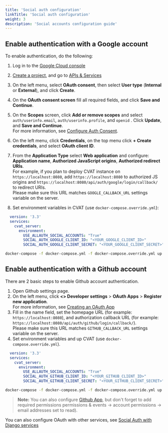 ```yaml
---
title: 'Social auth configuration'
linkTitle: 'Social auth configuration'
weight: 3
description: 'Social accounts configuration guide'
---
```

<!--lint disable maximum-heading-length-->
## Enable authentication with a Google account

To enable authentication, do the following:


1. Log in to the [Google Cloud console](https://console.cloud.google.com/)
2. [Create a project](https://cloud.google.com/resource-manager/docs/creating-managing-projects),
  and go to [APIs & Services](https://console.cloud.google.com/apis/)
3. On the left menu, select **OAuth consent**, then select
  **User type** (**Internal** or **External**), and click **Create**.
4. On the **OAuth consent screen** fill all required fields, and click **Save and Continue**.
5. On the **Scopes** screen, click **Add or remove scopes** and
  select `auth/userinfo.email`, `auth/userinfo.profile`, and `openid` .
  Click **Update**, and **Save and Continue**.
  <br>For more information, see [Configure Auth Consent](https://developers.google.com/workspace/guides/configure-oauth-consent).
6. On the left menu, click **Credentials**, on the top
  menu click **+ Create credentials**, and select **OAuth client ID**.
7. From the **Application Type** select **Web application** and
  configure: **Application name**, **Authorized JavaScript origins**, **Authorized redirect URIs**.
  <br> For example, if you plan to deploy CVAT instance on `https://localhost:8080`, add `https://localhost:8080`
  to authorized JS origins and `https://localhost:8080/api/auth/google/login/callback/` to redirect URIs.
  <br>Please make sure  this URL matches `GOOGLE_CALLBACK_URL` settings variable on the server.

2. Set environment variables in CVAT (use `docker-compose.override.yml`):

  ```yaml
    version: '3.3'
    services:
      cvat_server:
        environment:
          USE_ALLAUTH_SOCIAL_ACCOUNTS: "True"
          SOCIAL_AUTH_GOOGLE_CLIENT_ID: "<YOUR_GOOGLE_CLIENT_ID>"
          SOCIAL_AUTH_GOOGLE_CLIENT_SECRET: "<YOUR_GOOGLE_CLIENT_SECRET>"
  ```

  ```bash
  docker-compose -f docker-compose.yml -f docker-compose.override.yml up -d
  ```


## Enable authentication with a Github account

There are 2 basic steps to enable Github account authentication.

1. Open Github settings page.
2. On the left menu, click  **<> Developer settings** > **OAuth Apps** > **Register new application**.
   <br>For more information, see [Creating an OAuth App](https://docs.github.com/en/developers/apps/building-oauth-apps/creating-an-oauth-app)
3. Fill in the name field, set the homepage URL (for example:  `https://localhost:8080`),
   and authorization callback URL (for example: `https://localhost:8080/api/auth/github/login/callback/`).
   <br>Please make sure this URL matches `GITHUB_CALLBACK_URL` settings variable on the server.
4. Set environment variables and up CVAT (use `docker-compose.override.yml`).

  ```yaml
    version: '3.3'
    services:
      cvat_server:
        environment:
          USE_ALLAUTH_SOCIAL_ACCOUNTS: "True"
          SOCIAL_AUTH_GITHUB_CLIENT_ID: "<YOUR_GITHUB_CLIENT_ID>"
          SOCIAL_AUTH_GITHUB_CLIENT_SECRET: "<YOUR_GITHUB_CLIENT_SECRET>"
  ```

  ```bash
  docker-compose -f docker-compose.yml -f docker-compose.override.yml up -d
  ```

  > **Note:** You can also configure [Github App](https://docs.github.com/en/developers/apps/building-github-apps/creating-a-github-app),
  but don't forget to add required permissions
  permissions & events -> account permissions -> email addresses set to read).

You can also configure OAuth with other services,
see [Social Auth with Django services](https://django-allauth.readthedocs.io/en/latest/providers.html)